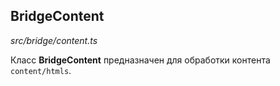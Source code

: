 ## BridgeContent

_src/bridge/content.ts_

Класс **BridgeContent** предназначен для обработки контента `content/htmls`.
 
